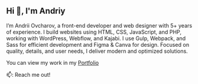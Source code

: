 ## Hi 👋, I'm Andriy

I’m Andrii Ovcharov, a front-end developer and web designer with 5+ years of experience. I build websites using HTML, CSS, JavaScript, and PHP, working with WordPress, Webflow, and Kajabi. I use Gulp, Webpack, and Sass for efficient development and Figma & Canva for design. Focused on quality, details, and user needs, I deliver modern and optimized solutions.

You can view my work in my [Portfolio](https://ovcharov-portfolio.webflow.io/)

📫: Reach me out!


